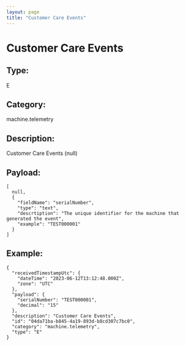 ```yaml
---
layout: page
title: "Customer Care Events"
---
```


# Customer Care Events

## Type:

E

## Category:

machine.telemetry

## Description: 

Customer Care Events (null)

## Payload:

```
[
  null,
  {
    "fieldName": "serialNumber",
    "type": "text",
    "descrtiption": "The unique identifier for the machine that generated the event",
    "example": "TEST000001"
  }
]
```

## Example:

```
{
  "receivedTimestampUtc": {
    "dateTime": "2023-06-12T13:12:48.000Z",
    "zone": "UTC"
  },
  "payload": {
    "serialNumber": "TEST000001",
    "decimal": "15"
  },
  "description": "Customer Care Events",
  "id": "04da71ba-b845-4a19-893d-b8cd307c7bc0",
  "category": "machine.telemetry",
  "type": "E"
}
```
